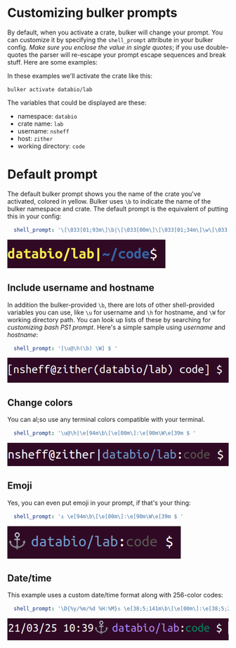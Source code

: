 # Customizing bulker prompts

By default, when you activate a crate, bulker will change your prompt. You can customize it by specifying the `shell_prompt` attribute in your bulker config. *Make sure you enclose the value in single quotes*; if you use double-quotes the parser will re-escape your prompt escape sequences and break stuff. Here are some examples:

In these examples we'll activate the crate like this:

```console
bulker activate databio/lab
```

The variables that could be displayed are these:

- namespace: `databio`
- crate name: `lab`
- username: `nsheff`
- host: `zither`
- working directory: `code`

# Default prompt

The default bulker prompt shows you the name of the crate you've activated, colored in yellow. Bulker uses `\b` to indicate the name of the bulker namespace and crate. The default prompt is the equivalent of putting this in your config:

```yaml
  shell_prompt: '\[\033[01;93m\]\b|\[\033[00m\]\[\033[01;34m\]\w\[\033[00m\]\$ '
```

![](img/prompts/default.png)


## Include username and hostname

In addition the bulker-provided `\b`, there are lots of other shell-provided variables you can use, like `\u` for username and `\h` for hostname, and `\W` for working directory path. You can look up lists of these by searching for *customizing bash PS1 prompt*. Here's a simple sample using *username* and *hostname*:

```yaml
  shell_prompt: '[\u@\h(\b) \W] $ '
```

![](img/prompts/prompt1.png)

## Change colors

You can al;so use any terminal colors compatible with your terminal. 


```yaml
  shell_prompt: '\u@\h|\e[94m\b\[\e[00m\]:\e[90m\W\e[39m $ '
```

![](img/prompts/prompt2.png)


## Emoji

Yes, you can even put emoji in your prompt, if that's your thing:

```yaml
  shell_prompt: '⚓ \e[94m\b\[\e[00m\]:\e[90m\W\e[39m $ '
```

![](img/prompts/prompt3.png)


## Date/time

This example uses a custom date/time format along with 256-color codes:

```yaml
  shell_prompt: '\D{%y/%m/%d %H:%M}⚓ \e[38;5;141m\b\[\e[00m\]:\e[38;5;29m\W\e[39m $ '
```

![](img/prompts/prompt4.png)
